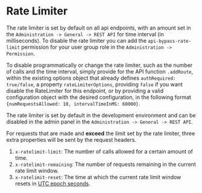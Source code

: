 # Rate Limiter

The rate limiter is set by default on all api endpoints, with an amount set in the `Administration -> General -> REST API` for time interval (in milliseconds).
To disable the rate limiter you can add the `api-bypass-rate-limit` permission for your user group role in the `Administration -> Permission`.

To disable programmatically or change the rate limiter, such as the number of calls and the time interval,
simply provide for the API function `.addRoute`, within the existing options object that already defines `authRequired: true/false`,
a property `rateLimiterOptions`, providing `false` if you want disable the RateLimiter for this endpoint,
or by providing a valid configuration object with the desired configuration, in the following format `{numRequestsAllowed: 10, intervalTimeInMS: 60000}`.

The rate limiter is set by default in the development environment and can be disabled in the admin panel in the `Administration -> General -> REST API`.

For requests that are made and **exceed** the limit set by the rate limiter, three extra properties will be sent by the request headers.

1. `x-ratelimit-limit`: The number of calls allowed for a certain amount of time.
2. `x-ratelimit-remaining`: The number of requests remaining in the current rate limit window.
3. `x-ratelimit-reset`: The time at which the current rate limit window resets in [UTC epoch seconds](https://en.wikipedia.org/wiki/Unix_time).

